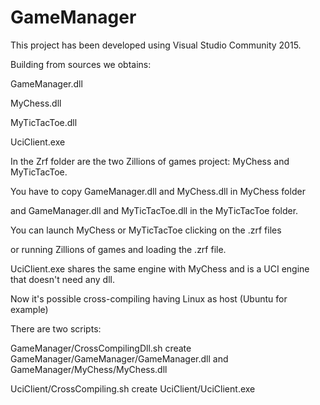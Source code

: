 # GameManager

This project has been developed using Visual Studio Community 2015.

Building from sources we obtains:

GameManager.dll

MyChess.dll

MyTicTacToe.dll

UciClient.exe

In the Zrf folder are the two Zillions of games project: MyChess and MyTicTacToe.

You have to copy GameManager.dll and MyChess.dll in MyChess folder

and GameManager.dll and MyTicTacToe.dll in the MyTicTacToe folder.

You can launch MyChess or MyTicTacToe clicking on the .zrf files

or running Zillions of games and loading the .zrf file.

UciClient.exe shares the same engine with MyChess and
is a UCI engine that doesn't need any dll.

Now it's possible cross-compiling having Linux as host (Ubuntu for example)

There are two scripts:

GameManager/CrossCompilingDll.sh create GameManager/GameManager/GameManager.dll and GameManager/MyChess/MyChess.dll

UciClient/CrossCompiling.sh create UciClient/UciClient.exe



